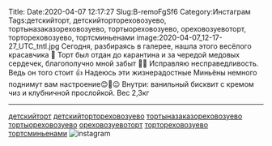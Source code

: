 Title:
Date:2020-04-07 12:17:27
Slug:B-remoFgSf6
Category:Инстаграм
Tags:детскийторт, детскийтортореховозуево, тортыназаказореховозуево, тортыореховозуево, ореховозуевоторт, тортореховозуево, тортсминьенами
image:2020-04-07_12-17-27_UTC_tntl.jpg
Сегодня, разбираясь в галерее, нашла этого весёлого красавчика 🥳
Торт был отдан до карантина и за чередой  медовых сердечек, благополучно мной забыт 🥺😕
Исправляю несправедливость. Ведь он того стоит 👍
Надеюсь эти жизнерадостные Миньёны немного поднимут вам настроение😊🙂😉
Внутри: ванильный бисквит с кремом чиз и клубничной прослойкой. Вес 2,3кг 
________________________________
[детскийторт]({tag}детскийторт) [детскийтортореховозуево]({tag}детскийтортореховозуево) [тортыназаказореховозуево]({tag}тортыназаказореховозуево) [тортыореховозуево]({tag}тортыореховозуево) [ореховозуевоторт]({tag}ореховозуевоторт) [тортореховозуево]({tag}тортореховозуево) [тортсминьенами]({tag}тортсминьенами)
![instagram]({attach}images/2020-04-07_12-17-27_UTC.jpg)
